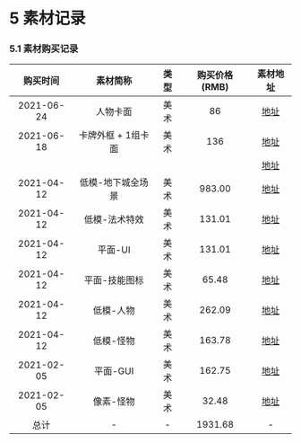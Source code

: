 # 5 素材记录

### 5.1 素材购买记录

|  购买时间  |      素材简称      | 类型 | 购买价格(RMB) |                           素材地址                           |
| :--------: | :----------------: | :--: | :-----------: | :----------------------------------------------------------: |
| 2021-06-24 |      人物卡面      | 美术 |      86       | <a href="https://graphicriver.net/item/fantasy-character-classes/32036284">地址</a> |
| 2021-06-18 | 卡牌外框 + 1组卡面 | 美术 |      136      | <a href="https://graphicriver.net/item/tcg-template-19/30139104">地址</a> |
|            |                    |      |               | <a href="https://graphicriver.net/item/insects-army-characters/32555260">地址</a> |
| 2021-04-12 | 低模-地下城全场景  | 美术 |    983.00     | <a href="https://assetstore.unity.com/packages/2d/gui/gui-kit-dark-geo-71323">地址</a> |
| 2021-04-12 |   低模-法术特效    | 美术 |    131.01     | <a href="https://assetstore.unity.com/packages/vfx/particles/polygon-particle-fx-low-poly-3d-art-by-synty-168372">地址</a> |
| 2021-04-12 |      平面-UI       | 美术 |    131.01     | <a href="https://assetstore.unity.com/packages/2d/gui/gui-kit-dark-geo-71323">地址</a> |
| 2021-04-12 |   平面-技能图标    | 美术 |     65.48     | <a href="https://assetstore.unity.com/packages/2d/gui/icons/styled-skill-icons2-155246">地址</a> |
| 2021-04-12 |     低模-人物      | 美术 |    262.09     | <a href="https://assetstore.unity.com/packages/3d/characters/humanoids/fantasy/polygon-modular-fantasy-hero-characters-low-poly-3d-art-by-synty-143468">地址</a> |
| 2021-04-12 |     低模-怪物      | 美术 |    163.78     | <a href="https://assetstore.unity.com/packages/3d/characters/humanoids/fantasy/polygon-fantasy-rivals-low-poly-3d-art-by-synty-118399">地址</a> |
| 2021-02-05 |      平面-GUI      | 美术 |    162.75     | <a href="https://assetstore.unity.com/packages/2d/gui/royal-gui-93997">地址</a> |
| 2021-02-05 |     像素-怪物      | 美术 |     32.48     | <a href="https://assetstore.unity.com/packages/2d/characters/2d-pixel-rpg-monster-pack-174649">地址</a> |
|    总计    |         -          |  -   |    1931.68    |                              -                               |

